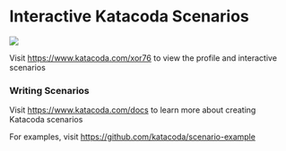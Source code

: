 # Interactive Katacoda Scenarios

[![](http://shields.katacoda.com/katacoda/xor76/count.svg)](https://www.katacoda.com/xor76 "Get your profile on Katacoda.com")

Visit https://www.katacoda.com/xor76 to view the profile and interactive scenarios

### Writing Scenarios
Visit https://www.katacoda.com/docs to learn more about creating Katacoda scenarios

For examples, visit https://github.com/katacoda/scenario-example
